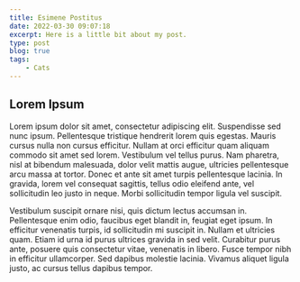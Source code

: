 ```yaml
---
title: Esimene Postitus
date: 2022-03-30 09:07:18
excerpt: Here is a little bit about my post.
type: post
blog: true
tags:
    - Cats
---
```


## Lorem Ipsum

Lorem ipsum dolor sit amet, consectetur adipiscing elit. Suspendisse sed nunc ipsum. Pellentesque tristique hendrerit lorem quis egestas. Mauris cursus nulla non cursus efficitur. Nullam at orci efficitur quam aliquam commodo sit amet sed lorem. Vestibulum vel tellus purus. Nam pharetra, nisl at bibendum malesuada, dolor velit mattis augue, ultricies pellentesque arcu massa at tortor. Donec et ante sit amet turpis pellentesque lacinia. In gravida, lorem vel consequat sagittis, tellus odio eleifend ante, vel sollicitudin leo justo in neque. Morbi sollicitudin tempor ligula vel suscipit.

Vestibulum suscipit ornare nisi, quis dictum lectus accumsan in. Pellentesque enim odio, faucibus eget blandit in, feugiat eget ipsum. In efficitur venenatis turpis, id sollicitudin mi suscipit in. Nullam et ultricies quam. Etiam id urna id purus ultrices gravida in sed velit. Curabitur purus ante, posuere quis consectetur vitae, venenatis in libero. Fusce tempor nibh in efficitur ullamcorper. Sed dapibus molestie lacinia. Vivamus aliquet ligula justo, ac cursus tellus dapibus tempor.
